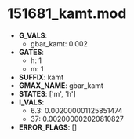 # 151681_kamt.mod

- **G_VALS**:
  - gbar_kamt: 0.002
- **GATES**:
  - h: 1
  - m: 1
- **SUFFIX**: kamt
- **GMAX_NAME**: gbar_kamt
- **STATES**: ['m', 'h']
- **I_VALS**:
  - 6.3: 0.002000001125851474
  - 37: 0.002000002020810827
- **ERROR_FLAGS**: []
